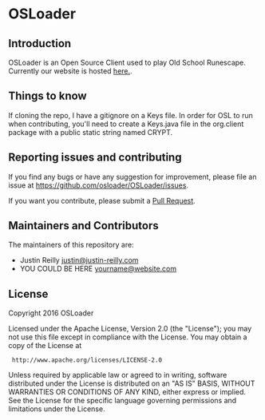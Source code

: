 # OSLoader

## Introduction

OSLoader is an Open Source Client used to play Old School Runescape. Currently our website is hosted [here.](https://osloader.github.io).

## Things to know

If cloning the repo, I have a gitignore on a Keys file. In order for OSL to run when contributing, 
you'll need to create a Keys.java file in the org.client package with a public static string named CRYPT.

## Reporting issues and contributing

If you find any bugs or have any suggestion for improvement, please
file an issue at https://github.com/osloader/OSLoader/issues.

If you want you contribute, please submit a [Pull
Request](https://github.com/osloader/OSLoader/pulls). 

## Maintainers and Contributors

The maintainers of this repository are:

* Justin Reilly <justin@justin-reilly.com>
* YOU COULD BE HERE <yourname@website.com>

## License

   Copyright 2016 OSLoader

   Licensed under the Apache License, Version 2.0 (the "License");
   you may not use this file except in compliance with the License.
   You may obtain a copy of the License at

     http://www.apache.org/licenses/LICENSE-2.0

   Unless required by applicable law or agreed to in writing, software
   distributed under the License is distributed on an "AS IS" BASIS,
   WITHOUT WARRANTIES OR CONDITIONS OF ANY KIND, either express or implied.
   See the License for the specific language governing permissions and
   limitations under the License.
